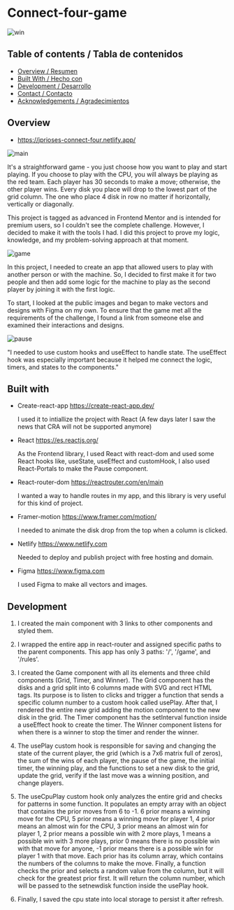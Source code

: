# Connect-four-game

![win](https://user-images.githubusercontent.com/108543859/228317992-98ac180a-d415-4f98-828f-ae6f594c89fe.png)

## Table of contents / Tabla de contenidos

- [Overview / Resumen](#overview)
- [Built With / Hecho con](#built-with)
- [Development / Desarrollo ](#features)
- [Contact / Contacto](#contact)
- [Acknowledgements / Agradecimientos](#acknowledgements)

## Overview 

- https://jprioses-connect-four.netlify.app/

![main](https://user-images.githubusercontent.com/108543859/228317349-5f5a9364-1dcb-4d3f-91fa-a86e899dd6ae.png)

It's a straightforward game - you just choose how you want to play and start playing. If you choose to play with the CPU, you will always be playing as the red team. Each player has 30 seconds to make a move; otherwise, the other player wins. Every disk you place will drop to the lowest part of the grid column. The one who place 4 disk in row no matter if horizontally, vertically or diagonally.

This project is tagged as advanced in Frontend Mentor and is intended for premium users, so I         couldn't see the complete challenge. However, I decided to make it with the tools I had. I did this  project to prove my logic, knowledge, and my problem-solving approach at that moment.

![game](https://user-images.githubusercontent.com/108543859/228317913-7bbb6507-8ca3-468d-8af5-df114e13873e.png)

In this project, I needed to create an app that allowed users to play with another person or with the machine. So, I decided to first make it for two people and then add some logic for the machine to play as the second player by joining it with the first logic.

To start, I looked at the public images and began to make vectors and designs with Figma on my own. To ensure that the game met all the requirements of the challenge, I found a link from someone else and examined their interactions and designs.

![pause](https://user-images.githubusercontent.com/108543859/228318056-dfbc3723-a9d9-41c9-b8b0-d317cc3fb0d9.png)

"I needed to use custom hooks and useEffect to handle state. The useEffect hook was especially important because it helped me connect the logic, timers, and states to the components."

## Built with 

- Create-react-app https://create-react-app.dev/

    I used it to intiallize the project with React (A few days later I saw the news that CRA will not be supported anymore)

- React https://es.reactjs.org/ 

    As the Frontend library, I used React with react-dom and used some React hooks like, useState, useEffect and customHook, I also used React-Portals to make the Pause component.

- React-router-dom https://reactrouter.com/en/main

    I wanted a way to handle routes in my app, and this library is very useful for this kind of project.

- Framer-motion https://www.framer.com/motion/

    I needed to animate the disk drop from the top when a column is clicked.

- Netlify https://www.netlify.com

    Needed to deploy and publish project with free hosting and domain.

- Figma https://www.figma.com

    I used Figma to make all vectors and images.

## Development 

1. I created the main component with 3 links to other components and styled them.

2. I wrapped the entire app in react-router and assigned specific paths to the parent components. This app has only 3 paths: '/', '/game', and '/rules'.

3. I created the Game component with all its elements and three child components (Grid, Timer, and Winner). The Grid component has the disks and a grid split into 6 columns made with SVG and rect HTML tags. Its purpose is to listen to clicks and trigger a function that sends a specific column number to a custom hook called usePlay. After that, I rendered the entire new grid adding the motion component to the new disk in the grid. The Timer component has the setInterval function inside a useEffect hook to create the timer. The Winner component listens for when there is a winner to stop the timer and render the winner.

4. The usePlay custom hook is responsible for saving and changing the state of the current player, the grid (which is a 7x6 matrix full of zeros), the sum of the wins of each player, the pause of the game, the initial timer, the winning play, and the functions to set a new disk to the grid, update the grid, verify if the last move was a winning position, and change players.

5. The useCpuPlay custom hook only analyzes the entire grid and checks for patterns in some function. It populates an empty array with an object that contains the prior moves from 6 to -1. 6 prior means a winning move for the CPU, 5 prior means a winning move for player 1, 4 prior means an almost win for the CPU, 3 prior means an almost win for player 1, 2 prior means a possible win with 2 more plays, 1 means a possible win with 3 more plays, prior 0 means there is no possible win with that move for anyone, -1 prior means there is a possible win for player 1 with that move. Each prior has its column array, which contains the numbers of the columns to make the move. Finally, a function checks the prior and selects a random value from the column, but it will check for the greatest prior first. It will return the column number, which will be passed to the setnewdisk function inside the usePlay hook.

6. Finally, I saved the cpu state into local storage to persist it after refresh.

